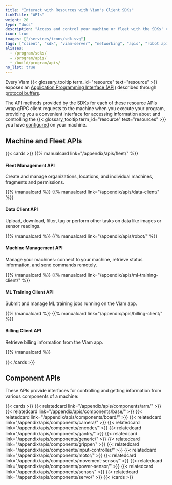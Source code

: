 ```yaml
---
title: "Interact with Resources with Viam's Client SDKs"
linkTitle: "APIs"
weight: 20
type: "docs"
description: "Access and control your machine or fleet with the SDKs' client libraries for the resource and robot APIs."
icon: true
images: ["/services/icons/sdk.svg"]
tags: ["client", "sdk", "viam-server", "networking", "apis", "robot api"]
aliases:
  - /program/sdks/
  - /program/apis/
  - /build/program/apis/
no_list: true
---
```


Every Viam {{< glossary_tooltip term_id="resource" text="resource" >}} exposes an [Application Programming Interface (API)](https://en.wikipedia.org/wiki/API) described through [protocol buffers](https://developers.google.com/protocol-buffers).

The API methods provided by the SDKs for each of these resource APIs wrap gRPC client requests to the machine when you execute your program, providing you a convenient interface for accessing information about and controlling the {{< glossary_tooltip term_id="resource" text="resources" >}} you have [configured](/configure/) on your machine.


## Machine and Fleet APIs

{{< cards >}}
{{% manualcard link="/appendix/apis/fleet/" %}}
#### Fleet Management API

Create and manage organizations, locations, and individual machines, fragments and permissions.

{{% /manualcard %}}
{{% manualcard link="/appendix/apis/data-client/" %}}
#### Data Client API

Upload, download, filter, tag or perform other tasks on data like images or sensor readings.

{{% /manualcard %}}
{{% manualcard link="/appendix/apis/robot/" %}}
#### Machine Management API

Manage your machines: connect to your machine, retrieve status information, and send commands remotely.

{{% /manualcard %}}
{{% manualcard link="/appendix/apis/ml-training-client/" %}}
#### ML Training Client API

Submit and manage ML training jobs running on the Viam app.

{{% /manualcard %}}
{{% manualcard link="/appendix/apis/billing-client/" %}}
#### Billing Client API

Retrieve billing information from the Viam app.

{{% /manualcard %}}

{{< /cards >}}

## Component APIs

These APIs provide interfaces for controlling and getting information from various components of a machine:

{{< cards >}}
{{< relatedcard link="/appendix/apis/components/arm/" >}}
{{< relatedcard link="/appendix/apis/components/base/" >}}
{{< relatedcard link="/appendix/apis/components/board/" >}}
{{< relatedcard link="/appendix/apis/components/camera/" >}}
{{< relatedcard link="/appendix/apis/components/encoder/" >}}
{{< relatedcard link="/appendix/apis/components/gantry/" >}}
{{< relatedcard link="/appendix/apis/components/generic/" >}}
{{< relatedcard link="/appendix/apis/components/gripper/" >}}
{{< relatedcard link="/appendix/apis/components/input-controller/" >}}
{{< relatedcard link="/appendix/apis/components/motor/" >}}
{{< relatedcard link="/appendix/apis/components/movement-sensor/" >}}
{{< relatedcard link="/appendix/apis/components/power-sensor/" >}}
{{< relatedcard link="/appendix/apis/components/sensor/" >}}
{{< relatedcard link="/appendix/apis/components/servo/" >}}
{{< /cards >}}

<!-- ## Service APIs

These APIs provide interfaces for controlling and getting information from the services you configured on a machine. -->
